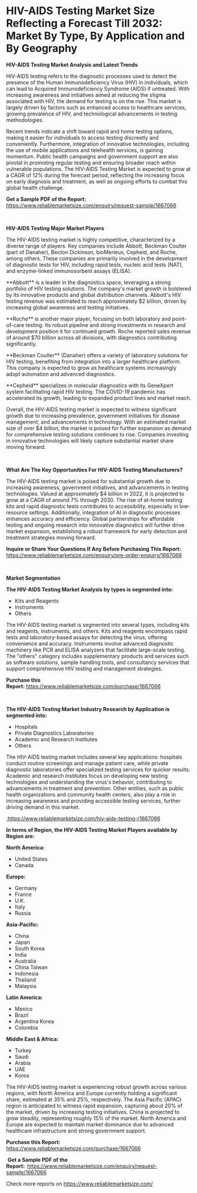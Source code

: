 <p><h1>HIV-AIDS Testing Market Size Reflecting a Forecast Till 2032: Market By Type, By Application and By Geography</h1></p><p><strong>HIV-AIDS Testing Market Analysis and Latest Trends</strong></p>
<p><p>HIV-AIDS testing refers to the diagnostic processes used to detect the presence of the Human Immunodeficiency Virus (HIV) in individuals, which can lead to Acquired Immunodeficiency Syndrome (AIDS) if untreated. With increasing awareness and initiatives aimed at reducing the stigma associated with HIV, the demand for testing is on the rise. This market is largely driven by factors such as enhanced access to healthcare services, growing prevalence of HIV, and technological advancements in testing methodologies. </p><p>Recent trends indicate a shift toward rapid and home testing options, making it easier for individuals to access testing discreetly and conveniently. Furthermore, integration of innovative technologies, including the use of mobile applications and telehealth services, is gaining momentum. Public health campaigns and government support are also pivotal in promoting regular testing and ensuring broader reach within vulnerable populations. The HIV-AIDS Testing Market is expected to grow at a CAGR of 12% during the forecast period, reflecting the increasing focus on early diagnosis and treatment, as well as ongoing efforts to combat this global health challenge.</p></p>
<p><strong>Get a Sample PDF of the Report:&nbsp;</strong> <a href="https://www.reliablemarketsize.com/enquiry/request-sample/1667066?utm_campaign=2759&utm_medium=2&utm_source=Github&utm_content=ia&utm_term=03032025&utm_id=hiv-aids-testing">https://www.reliablemarketsize.com/enquiry/request-sample/1667066</a></p>
<p>&nbsp;</p>
<p><strong>HIV-AIDS Testing Major Market Players</strong></p>
<p><p>The HIV-AIDS testing market is highly competitive, characterized by a diverse range of players. Key companies include Abbott, Beckman Coulter (part of Danaher), Becton Dickinson, bioMerieux, Cepheid, and Roche, among others. These companies are primarily involved in the development of diagnostic tests for HIV, including rapid tests, nucleic acid tests (NAT), and enzyme-linked immunosorbent assays (ELISA).</p><p>**Abbott** is a leader in the diagnostics space, leveraging a strong portfolio of HIV testing solutions. The company's market growth is bolstered by its innovative products and global distribution channels. Abbott's HIV testing revenue was estimated to reach approximately $2 billion, driven by increasing global awareness and testing initiatives.</p><p>**Roche** is another major player, focusing on both laboratory and point-of-care testing. Its robust pipeline and strong investments in research and development position it for continued growth. Roche reported sales revenue of around $70 billion across all divisions, with diagnostics contributing significantly.</p><p>**Beckman Coulter** (Danaher) offers a variety of laboratory solutions for HIV testing, benefiting from integration into a larger healthcare platform. This company is expected to grow as healthcare systems increasingly adopt automation and advanced diagnostics.</p><p>**Cepheid** specializes in molecular diagnostics with its GeneXpert system facilitating rapid HIV testing. The COVID-19 pandemic has accelerated its growth, leading to expanded product lines and market reach.</p><p>Overall, the HIV-AIDS testing market is expected to witness significant growth due to increasing prevalence, government initiatives for disease management, and advancements in technology. With an estimated market size of over $4 billion, the market is poised for further expansion as demand for comprehensive testing solutions continues to rise. Companies investing in innovative technologies will likely capture substantial market share moving forward.</p></p>
<p>&nbsp;</p>
<p><strong>What Are The Key Opportunities For HIV-AIDS Testing Manufacturers?</strong></p>
<p><p>The HIV-AIDS testing market is poised for substantial growth due to increasing awareness, government initiatives, and advancements in testing technologies. Valued at approximately $4 billion in 2022, it is projected to grow at a CAGR of around 7% through 2030. The rise of at-home testing kits and rapid diagnostic tests contributes to accessibility, especially in low-resource settings. Additionally, integration of AI in diagnostic processes enhances accuracy and efficiency. Global partnerships for affordable testing and ongoing research into innovative diagnostics will further drive market expansion, establishing a robust framework for early detection and treatment strategies moving forward.</p></p>
<p><strong>Inquire or Share Your Questions If Any Before Purchasing This Report:</strong> <a href="https://www.reliablemarketsize.com/enquiry/pre-order-enquiry/1667066?utm_campaign=2759&utm_medium=2&utm_source=Github&utm_content=ia&utm_term=03032025&utm_id=hiv-aids-testing">https://www.reliablemarketsize.com/enquiry/pre-order-enquiry/1667066</a></p>
<p>&nbsp;</p>
<p><strong>Market Segmentation</strong></p>
<p><strong>The HIV-AIDS Testing Market Analysis by types is segmented into:</strong></p>
<p><ul><li>Kits and Reagents</li><li>Instruments</li><li>Others</li></ul></p>
<p><p>The HIV-AIDS testing market is segmented into several types, including kits and reagents, instruments, and others. Kits and reagents encompass rapid tests and laboratory-based assays for detecting the virus, offering convenience and accuracy. Instruments involve advanced diagnostic machinery like PCR and ELISA analyzers that facilitate large-scale testing. The "others" category includes supplementary products and services such as software solutions, sample handling tools, and consultancy services that support comprehensive HIV testing and management strategies.</p></p>
<p><strong>Purchase this Report:&nbsp;</strong><a href="https://www.reliablemarketsize.com/purchase/1667066?utm_campaign=2759&utm_medium=2&utm_source=Github&utm_content=ia&utm_term=03032025&utm_id=hiv-aids-testing">https://www.reliablemarketsize.com/purchase/1667066</a></p>
<p>&nbsp;</p>
<p><strong>The HIV-AIDS Testing Market Industry Research by Application is segmented into:</strong></p>
<p><ul><li>Hospitals</li><li>Private Diagnostics Laboratories</li><li>Academic and Research Institutes</li><li>Others</li></ul></p>
<p><p>The HIV-AIDS testing market includes several key applications: hospitals conduct routine screenings and manage patient care, while private diagnostic laboratories offer specialized testing services for quicker results. Academic and research institutes focus on developing new testing technologies and understanding the virus's behavior, contributing to advancements in treatment and prevention. Other entities, such as public health organizations and community health centers, also play a role in increasing awareness and providing accessible testing services, further driving demand in this market.</p></p>
<p><a href="https://www.reliablemarketsize.com/hiv-aids-testing-r1667066?utm_campaign=2759&utm_medium=2&utm_source=Github&utm_content=ia&utm_term=03032025&utm_id=hiv-aids-testing">&nbsp;https://www.reliablemarketsize.com/hiv-aids-testing-r1667066</a></p>
<p><strong>In terms of Region, the HIV-AIDS Testing Market Players available by Region are:</strong></p>
<p>
    <p> <strong> North America: </strong>
        <ul>
            <li>United States</li>
            <li>Canada</li>
        </ul>
        </p> 
    <p> <strong> Europe: </strong>
        <ul>
            <li>Germany</li>
            <li>France</li>
            <li>U.K.</li>
            <li>Italy</li>
            <li>Russia</li>
        </ul>
        </p> 
    <p> <strong> Asia-Pacific: </strong>
        <ul>
            <li>China</li>
            <li>Japan</li>
            <li>South Korea</li>
            <li>India</li>
            <li>Australia</li>
            <li>China Taiwan</li>
            <li>Indonesia</li>
            <li>Thailand</li>
            <li>Malaysia</li>
        </ul>
        </p> 
    <p> <strong> Latin America: </strong>
        <ul>
            <li>Mexico</li>
            <li>Brazil</li>
            <li>Argentina Korea</li>
            <li>Colombia</li>
        </ul>
        </p> 
    <p> <strong> Middle East & Africa: </strong>
        <ul>
            <li>Turkey</li>
            <li>Saudi</li>
            <li>Arabia</li>
            <li>UAE</li>
            <li>Korea</li>
        </ul>
    </p>
    </p>
<p><p>The HIV-AIDS testing market is experiencing robust growth across various regions, with North America and Europe currently holding a significant share, estimated at 35% and 25%, respectively. The Asia Pacific (APAC) region is anticipated to witness rapid expansion, capturing about 20% of the market, driven by increasing testing initiatives. China is projected to grow steadily, representing roughly 15% of the market. North America and Europe are expected to maintain market dominance due to advanced healthcare infrastructure and strong government support.</p></p>
<p><strong>Purchase this Report: </strong><a href="https://www.reliablemarketsize.com/purchase/1667066?utm_campaign=2759&utm_medium=2&utm_source=Github&utm_content=ia&utm_term=03032025&utm_id=hiv-aids-testing">https://www.reliablemarketsize.com/purchase/1667066</a></p>
<p>&nbsp;<strong>Get a Sample PDF of the Report:&nbsp;&nbsp;</strong><a href="https://www.reliablemarketsize.com/enquiry/request-sample/1667066?utm_campaign=2759&utm_medium=2&utm_source=Github&utm_content=ia&utm_term=03032025&utm_id=hiv-aids-testing">https://www.reliablemarketsize.com/enquiry/request-sample/1667066</a></p>
<p><strong></strong></p>
<p>Check more reports on <a href="https://www.reliablemarketsize.com/?utm_campaign=2759&utm_medium=2&utm_source=Github&utm_content=ia&utm_term=03032025&utm_id=hiv-aids-testing">https://www.reliablemarketsize.com/</a></p>
